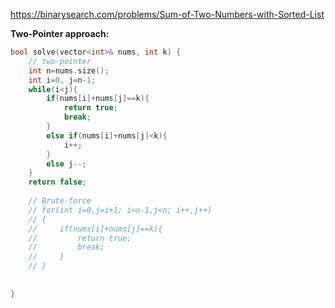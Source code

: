 https://binarysearch.com/problems/Sum-of-Two-Numbers-with-Sorted-List

**Two-Pointer approach:**

```cpp
bool solve(vector<int>& nums, int k) {
    // two-pointer
    int n=nums.size();
    int i=0, j=n-1;
    while(i<j){
        if(nums[i]+nums[j]==k){
            return true;
            break;
        }
        else if(nums[i]+nums[j]<k){
            i++;
        }
        else j--;
    }
    return false;
    
    // Brute-force
    // for(int i=0,j=i+1; i<n-1,j<n; i++,j++)
    // {
    //     if(nums[i]+nums[j]==k){
    //         return true;
    //         break;
    //     }
    // }
    
    
}
```
